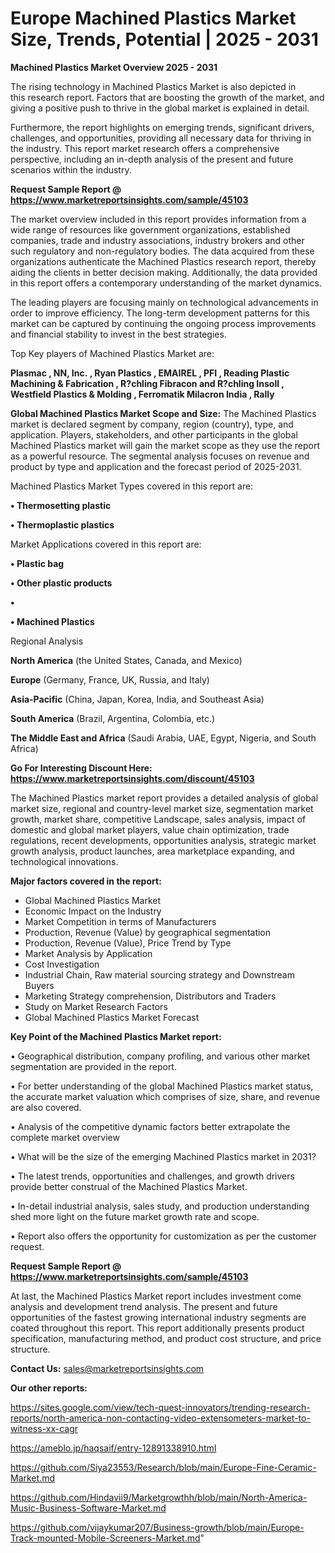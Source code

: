 # Europe Machined Plastics Market Size, Trends, Potential | 2025 - 2031

<Strong> Machined Plastics Market Overview 2025 - 2031</strong>

The rising technology in Machined Plastics Market is also depicted in this research report. Factors that are boosting the growth of the market, and giving a positive push to thrive in the global market is explained in detail.

Furthermore, the report highlights on emerging trends, significant drivers, challenges, and opportunities, providing all necessary data for thriving in the industry. This report market research offers a comprehensive perspective, including an in-depth analysis of the present and future scenarios within the industry.

<strong>Request Sample Report @ <a href=https://www.marketreportsinsights.com/sample/45103>https://www.marketreportsinsights.com/sample/45103</a></strong>

The market overview included in this report provides information from a wide range of resources like government organizations, established companies, trade and industry associations, industry brokers and other such regulatory and non-regulatory bodies. The data acquired from these organizations authenticate the Machined Plastics research report, thereby aiding the clients in better decision making. Additionally, the data provided in this report offers a contemporary understanding of the market dynamics.

The leading players are focusing mainly on technological advancements in order to improve efficiency. The long-term development patterns for this market can be captured by continuing the ongoing process improvements and financial stability to invest in the best strategies.

Top Key players of Machined Plastics Market are:

<strong>Plasmac , NN, Inc. , Ryan Plastics , EMAIREL , PFI , Reading Plastic Machining & Fabrication , R?chling Fibracon and R?chling Insoll , Westfield Plastics & Molding , Ferromatik Milacron India , Rally </strong>

<strong><b>Global Machined Plastics Market Scope and Size:</b></strong>
The Machined Plastics market is declared segment by company, region (country), type, and application. Players, stakeholders, and other participants in the global Machined Plastics market will gain the market scope as they use the report as a powerful resource. The segmental analysis focuses on revenue and product by type and application and the forecast period of 2025-2031.

Machined Plastics Market Types covered in this report are:

<strong>•  Thermosetting plastic 

•  Thermoplastic plastics</strong>

Market Applications covered in this report are:

<strong>•  Plastic bag 

•  Other plastic products

•  

•  Machined Plastics</strong> 

Regional Analysis

<strong>North America</strong> (the United States, Canada, and Mexico)

<strong>Europe</strong> (Germany, France, UK, Russia, and Italy)

<strong>Asia-Pacific</strong> (China, Japan, Korea, India, and Southeast Asia)

<strong>South America</strong> (Brazil, Argentina, Colombia, etc.)

<strong>The Middle East and Africa</strong> (Saudi Arabia, UAE, Egypt, Nigeria, and South Africa)

<strong>Go For Interesting Discount Here: <a href=https://www.marketreportsinsights.com/discount/45103>https://www.marketreportsinsights.com/discount/45103</a></strong>

The Machined Plastics market report provides a detailed analysis of global market size, regional and country-level market size, segmentation market growth, market share, competitive Landscape, sales analysis, impact of domestic and global market players, value chain optimization, trade regulations, recent developments, opportunities analysis, strategic market growth analysis, product launches, area marketplace expanding, and technological innovations.

<strong><b>Major factors covered in the report:</b></strong>
<ul>
  <li>Global Machined Plastics Market </li>
  <li>Economic Impact on the Industry</li>
  <li>Market Competition in terms of Manufacturers</li>
  <li>Production, Revenue (Value) by geographical segmentation</li>
  <li>Production, Revenue (Value), Price Trend by Type</li>
  <li>Market Analysis by Application</li>
  <li>Cost Investigation</li>
  <li>Industrial Chain, Raw material sourcing strategy and Downstream Buyers</li>
  <li>Marketing Strategy comprehension, Distributors and Traders</li>
  <li>Study on Market Research Factors</li>
  <li>Global Machined Plastics Market Forecast</li>
</ul>

<strong><b>Key Point of the Machined Plastics Market report:</b></strong>

• Geographical distribution, company profiling, and various other market segmentation are provided in the report.

• For better understanding of the global Machined Plastics market status, the accurate market valuation which comprises of size, share, and revenue are also covered.

• Analysis of the competitive dynamic factors better extrapolate the complete market overview

• What will be the size of the emerging Machined Plastics market in 2031?

• The latest trends, opportunities and challenges, and growth drivers provide better construal of the Machined Plastics Market.

• In-detail industrial analysis, sales study, and production understanding shed more light on the future market growth rate and scope.

• Report also offers the opportunity for customization as per the customer request.

<strong>Request Sample Report @ <a href=https://www.marketreportsinsights.com/sample/45103>https://www.marketreportsinsights.com/sample/45103</a></strong>

At last, the Machined Plastics Market report includes investment come analysis and development trend analysis. The present and future opportunities of the fastest growing international industry segments are coated throughout this report. This report additionally presents product specification, manufacturing method, and product cost structure, and price structure.

<strong>Contact Us:</strong>
sales@marketreportsinsights.com

<strong>Our other reports:</strong>

<a href=https://sites.google.com/view/tech-quest-innovators/trending-research-reports/north-america-non-contacting-video-extensometers-market-to-witness-xx-cagr>https://sites.google.com/view/tech-quest-innovators/trending-research-reports/north-america-non-contacting-video-extensometers-market-to-witness-xx-cagr</a>

<a href=https://ameblo.jp/haqsaif/entry-12891338910.html>https://ameblo.jp/haqsaif/entry-12891338910.html</a>

<a href=https://github.com/Siya23553/Research/blob/main/Europe-Fine-Ceramic-Market.md>https://github.com/Siya23553/Research/blob/main/Europe-Fine-Ceramic-Market.md</a>

<a href=https://github.com/Hindavii9/Marketgrowthh/blob/main/North-America-Music-Business-Software-Market.md>https://github.com/Hindavii9/Marketgrowthh/blob/main/North-America-Music-Business-Software-Market.md</a>

<a href=https://github.com/vijaykumar207/Business-growth/blob/main/Europe-Track-mounted-Mobile-Screeners-Market.md>https://github.com/vijaykumar207/Business-growth/blob/main/Europe-Track-mounted-Mobile-Screeners-Market.md</a>"
